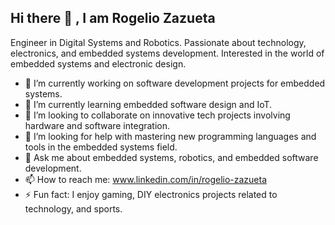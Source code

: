 ## Hi there 👋 , I am Rogelio Zazueta

Engineer in Digital Systems and Robotics. Passionate about technology, electronics, and embedded systems development. Interested in the world of embedded systems and electronic design.

- 🔭 I’m currently working on software development projects for embedded systems.
- 🌱 I’m currently learning embedded software design and IoT.
- 👯 I’m looking to collaborate on innovative tech projects involving hardware and software integration.
- 🤔 I’m looking for help with mastering new programming languages and tools in the embedded systems field.
- 💬 Ask me about embedded systems, robotics, and embedded software development.
- 📫 How to reach me: www.linkedin.com/in/rogelio-zazueta
- ⚡ Fun fact: I enjoy gaming, DIY electronics projects related to technology, and sports.

